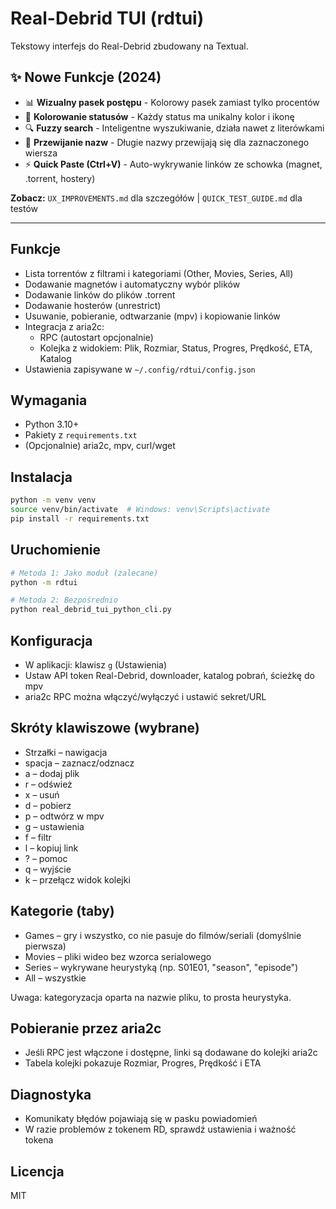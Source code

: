 # Real-Debrid TUI (rdtui)

Tekstowy interfejs do Real-Debrid zbudowany na Textual.

## ✨ Nowe Funkcje (2024)

- 📊 **Wizualny pasek postępu** - Kolorowy pasek zamiast tylko procentów
- 🎨 **Kolorowanie statusów** - Każdy status ma unikalny kolor i ikonę
- 🔍 **Fuzzy search** - Inteligentne wyszukiwanie, działa nawet z literówkami
- 📝 **Przewijanie nazw** - Długie nazwy przewijają się dla zaznaczonego wiersza
- ⚡ **Quick Paste (Ctrl+V)** - Auto-wykrywanie linków ze schowka (magnet, .torrent, hostery)

**Zobacz:** `UX_IMPROVEMENTS.md` dla szczegółów | `QUICK_TEST_GUIDE.md` dla testów

---

## Funkcje
- Lista torrentów z filtrami i kategoriami (Other, Movies, Series, All)
- Dodawanie magnetów i automatyczny wybór plików
- Dodawanie linków do plików .torrent
- Dodawanie hosterów (unrestrict)
- Usuwanie, pobieranie, odtwarzanie (mpv) i kopiowanie linków
- Integracja z aria2c:
  - RPC (autostart opcjonalnie)
  - Kolejka z widokiem: Plik, Rozmiar, Status, Progres, Prędkość, ETA, Katalog
- Ustawienia zapisywane w `~/.config/rdtui/config.json`

## Wymagania
- Python 3.10+
- Pakiety z `requirements.txt`
- (Opcjonalnie) aria2c, mpv, curl/wget

## Instalacja
```bash
python -m venv venv
source venv/bin/activate  # Windows: venv\Scripts\activate
pip install -r requirements.txt
```

## Uruchomienie
```bash
# Metoda 1: Jako moduł (zalecane)
python -m rdtui

# Metoda 2: Bezpośrednio
python real_debrid_tui_python_cli.py
```

## Konfiguracja
- W aplikacji: klawisz `g` (Ustawienia)
- Ustaw API token Real-Debrid, downloader, katalog pobrań, ścieżkę do mpv
- aria2c RPC można włączyć/wyłączyć i ustawić sekret/URL

## Skróty klawiszowe (wybrane)
- Strzałki – nawigacja
- spacja – zaznacz/odznacz
- a – dodaj plik
- r – odśwież
- x – usuń
- d – pobierz
- p – odtwórz w mpv
- g – ustawienia
- f – filtr
- l – kopiuj link
- ? – pomoc
- q – wyjście
- k – przełącz widok kolejki

## Kategorie (taby)
- Games – gry i wszystko, co nie pasuje do filmów/seriali (domyślnie pierwsza)
- Movies – pliki wideo bez wzorca serialowego
- Series – wykrywane heurystyką (np. S01E01, "season", "episode")
- All – wszystkie

Uwaga: kategoryzacja oparta na nazwie pliku, to prosta heurystyka.

## Pobieranie przez aria2c
- Jeśli RPC jest włączone i dostępne, linki są dodawane do kolejki aria2c
- Tabela kolejki pokazuje Rozmiar, Progres, Prędkość i ETA

## Diagnostyka
- Komunikaty błędów pojawiają się w pasku powiadomień
- W razie problemów z tokenem RD, sprawdź ustawienia i ważność tokena

## Licencja
MIT

